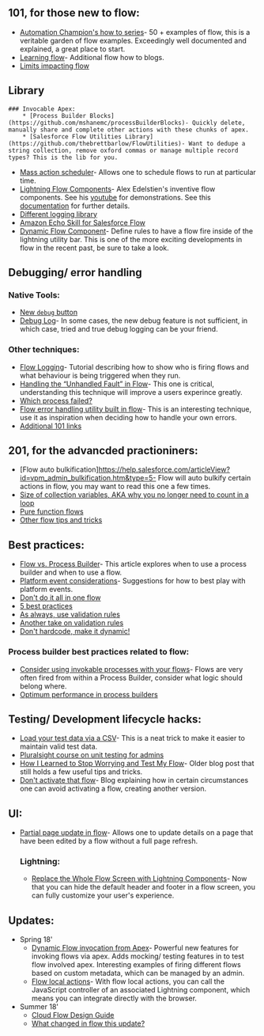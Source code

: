 ## 101, for those new to flow:
* [Automation Champion's how to series](https://automationchampion.com/learning-flow/)- 50 + examples of flow, this is a veritable garden of flow examples. Exceedingly well documented and explained, a great place to start. 
* [Learning flow](https://developingflow.com/learning-flow/)- Additional flow how to blogs. 
* [Limits impacting flow](https://dreamevent.secure.force.com/articleView?id=vpm_admin_flow_limits.htm&type=5)



## Library
    ### Invocable Apex: 
        * [Process Builder Blocks](https://github.com/mshanemc/processBuilderBlocks)- Quickly delete, manually share and complete other actions with these chunks of apex.
        * [Salesforce Flow Utilities Library](https://github.com/thebrettbarlow/FlowUtilities)- Want to dedupe a string collection, remove oxford commas or manage multiple record types? This is the lib for you. 
* [Mass action scheduler](https://douglascayers.com/2017/12/25/mass-action-scheduler/)- Allows one to schedule flows to run at particular time.
* [Lightning Flow Components](https://github.com/alexed1/LightningFlowComponents)- Alex Edelstien's inventive flow components. See his [youtube](https://www.youtube.com/user/alexed100/videos) for demonstrations. See this [documentation](https://sites.google.com/view/flowunofficial/flow-screen-components) for further details.
* [Different logging library](https://appexchange.salesforce.com/listingDetail?listingId=a0N3A00000EFp89UAD)
* [Amazon Echo Skill for Salesforce Flow](https://github.com/financialforcedev/alexa-salesforce-flow-skill)
* [Dynamic Flow Component](https://andyinthecloud.com/2017/12/10/introducing-the-dynamic-flow-component/)- Define rules to have a flow fire inside of the lightning utility bar. This is one of the more exciting developments in flow in the recent past, be sure to take a look. 

## Debugging/ error handling

### Native Tools: 
  * [New `debug` button](https://automationchampion.com/2018/05/22/getting-started-with-visual-workflow-part-7-learn-about-the-new-built-in-debug-tool-in-the-cloud-flow-designer/)
  * [Debug Log](https://unhandledsunshine.com/2018/01/21/salesforce-automation-what-is-going-on-in-there/)- In some cases, the new debug feature is not sufficient, in which case, tried and true debug logging can be your friend.

### Other techniques: 
* [Flow Logging](https://www.clintmajors.com/blog/2018/3/6/flow-logging)- Tutorial describing how to show who is firing flows and what behaviour is being triggered when they run. 
* [Handling the “Unhandled Fault” in Flow](https://salesforcedude.wordpress.com/2015/02/10/handling-the-unhandled-fault-in-flow/)- This one is critical, understanding this technique will improve a users experince greatly. 
* [Which process failed?](https://www.linkedin.com/pulse/ways-identify-your-failed-flowprocess-builder-sudhir-kumar/)
* [Flow error handling utility built in flow](https://explorationsintosalesforce.wordpress.com/2017/10/18/visual-flow-error-handling-utility-flows/)- This is an interesting technique, use it as inspiration when deciding how to handle your own errors.
* [Additional 101 links](https://sites.google.com/view/flowunofficial/tutorials-and-beginner-material)




## 201, for the advancded practioniners: 
* [Flow auto bulkification]https://help.salesforce.com/articleView?id=vpm_admin_bulkification.htm&type=5- Flow will auto bulkify certain actions in flow, you may want to read this one a few times. 
* [Size of collection variables, AKA why you no longer need to count in a loop](https://jenwlee.wordpress.com/2018/06/26/blink-you-may-have-missed-this-hidden-gem-get-count-via-flow-assignment/)
* [Pure function flows](https://explorationsintosalesforce.wordpress.com/2017/10/17/calling-subflows-that-do-not-need-input/)
* [Other flow tips and tricks](https://explorationsintosalesforce.wordpress.com/category/flow-tips-tricks/)

## Best practices:

* [Flow vs. Process Builder](https://www.adminhero.com/automation-showdown-process-builder-vs-workflow/)- This article explores when to use a process builder and when to use a flow. 
* [Platform event considerations](https://developer.salesforce.com/docs/atlas.en-us.platform_events.meta/platform_events/platform_events_process_considerations.htm)- Suggestions for how to best play with platform events.
* [Don't do it all in one flow](https://jenwlee.wordpress.com/2016/10/11/maximize-maintainability-with-process-builder-and-componentized-visual-workflow/)
* [5 best practices](http://succeedwithsalesforce.com/5-best-practices-that-must-be-followed-when-building-flows/)
* [As always, use validation rules](https://salesforcesidekick.com/2015/07/17/validation-rules-in-flow/)
* [Another take on validation rules](https://automationchampion.com/tag/validation-rule-in-flow/)
* [Don't hardcode, make it dynamic!](https://jenwlee.wordpress.com/2017/03/28/did-i-just-see-you-hardcode-a-salesforce-id-aw-hell-no/)

### Process builder best practices related to flow:  

* [Consider using invokable processes with your flows](https://help.salesforce.com/articleView?id=process_advanced_invocable.htm&type=5)- Flows are very often fired from within a Process Builder, consider what logic should belong where. 
* [Optimum performance in process builders](https://salesforcesidekick.com/2016/05/09/building-your-process-builder-for-optimum-performance-and-bulkification/)




## Testing/ Development lifecycle hacks: 
* [Load your test data via a CSV](http://www.snugsfbay.com/2016/07/what-load-of-business-data.html)- This is a neat trick to make it easier to maintain valid test data. 
* [Pluralsight course on unit testing for admins](https://app.pluralsight.com/library/courses/salesforce-admin-essential-testing-techniques/table-of-contents)
* [How I Learned to Stop Worrying and Test My Flow](https://salesforceyoda.com/2014/05/06/how-i-learned-to-stop-worrying-and-test-my-flow/)- Older blog post that still holds a few useful tips and tricks. 
* [Don't activate that flow](https://jenwlee.wordpress.com/2018/07/31/flow-tip-got-too-many-flow-versions/)- Blog explaining how in certain circumstances one can avoid activating a flow, creating another version. 

## UI: 

* [Partial page update in flow](https://medium.com/@alexedelstein/the-update-screen-flow-action-component-2738e55498ff)- Allows one to update details on a page that have been edited by a flow without a full page refresh. 

    ### Lightning: 
    * [Replace the Whole Flow Screen with Lightning Components](https://developer.salesforce.com/docs/atlas.en-us.lightning.meta/lightning/components_config_for_flow_screens_replace.htm)- Now that you can hide the default header and footer in a flow screen, you can fully customize your user's experience.

## Updates: 
* Spring 18' 
    * [Dynamic Flow invocation from Apex](https://developer.salesforce.com/blogs/2018/04/adding-clicks-not-code-extensibility-to-your-apex-with-lightning-flow.html)- Powerful new features for invoking flows via apex. Adds mocking/ testing features in to test flow involved apex. Interesting examples of firing different flows based on custom metadata, which can be managed by an admin. 
    * [Flow local actions](http://releasenotes.docs.salesforce.com/en-us/spring18/release-notes/rn_forcecom_flow_localaction.htm)- With flow local actions, you can call the JavaScript controller of an associated Lightning component, which means you can integrate directly with the browser. 
* Summer 18' 
    * [Cloud Flow Design Guide](http://resources.docs.salesforce.com/214/11/en-us/sfdc/pdf/salesforce_vpm_implementation_guide.pdf)
    * [What changed in flow this update?](https://releasenotes.docs.salesforce.com/en-us/summer18/release-notes/rn_forcecom_flow_design.htm)